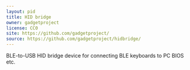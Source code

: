 ```yaml
---
layout: pid
title: HID bridge
owner: gadgetproject
license: CC0
site: https://github.com/gadgetproject/
source: https://github.com/gadgetproject/hidbridge/
---
```

BLE-to-USB HID bridge device for connecting BLE keyboards to PC BIOS etc.

